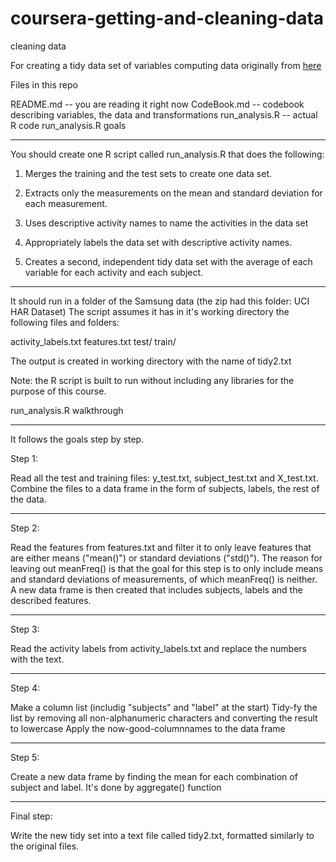 # coursera-getting-and-cleaning-data
cleaning data 

For creating a tidy data set of variables computing data originally from 
[here](http://archive.ics.uci.edu/ml/datasets/Human+Activity+Recognition+Using+Smartphones)

Files in this repo

README.md -- you are reading it right now
CodeBook.md -- codebook describing variables, the data and transformations
run_analysis.R -- actual R code
run_analysis.R goals

---------

You should create one R script called run_analysis.R that does the following: 

1. Merges the training and the test sets to create one data set.

2. Extracts only the measurements on the mean and standard deviation for each measurement.

3. Uses descriptive activity names to name the activities in the data set 

4. Appropriately labels the data set with descriptive activity names.

5. Creates a second, independent tidy data set with the average of each variable for each activity and each subject.

---------------


It should run in a folder of the Samsung data (the zip had this folder: UCI HAR Dataset) The script assumes it has in it's working directory the following files and folders:

activity_labels.txt
features.txt
test/
train/

The output is created in working directory with the name of tidy2.txt

Note: the R script is built to run without including any libraries for the purpose of this course.

run_analysis.R walkthrough

-----------------

It follows the goals step by step.

Step 1:

Read all the test and training files: y_test.txt, subject_test.txt and X_test.txt.
Combine the files to a data frame in the form of subjects, labels, the rest of the data.

---------------

Step 2:

Read the features from features.txt and filter it to only leave features that are either means ("mean()") or standard deviations ("std()"). The reason for leaving out meanFreq() is that the goal for this step is to only include means and standard deviations of measurements, of which meanFreq() is neither.
A new data frame is then created that includes subjects, labels and the described features.

-------------

Step 3:

Read the activity labels from activity_labels.txt and replace the numbers with the text.

------------

Step 4:

Make a column list (includig "subjects" and "label" at the start)
Tidy-fy the list by removing all non-alphanumeric characters and converting the result to lowercase
Apply the now-good-columnnames to the data frame

-------------

Step 5:

Create a new data frame by finding the mean for each combination of subject and label. It's done by aggregate() function

--------------

Final step:

Write the new tidy set into a text file called tidy2.txt, formatted similarly to the original files.
